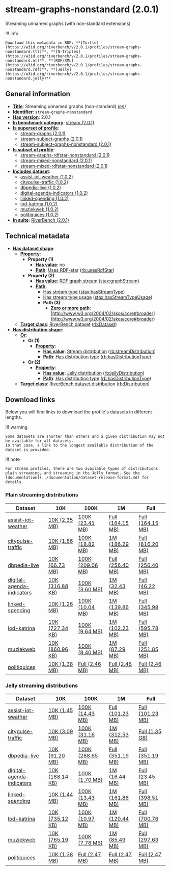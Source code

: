 # stream-graphs-nonstandard (2.0.1)

Streaming unnamed graphs (with non-standard extensions)

!!! info

    Download this metadata in RDF: **[Turtle](https://w3id.org/riverbench/v/2.0.1/profiles/stream-graphs-nonstandard.ttl)**, **[N-Triples](https://w3id.org/riverbench/v/2.0.1/profiles/stream-graphs-nonstandard.nt)**, **[RDF/XML](https://w3id.org/riverbench/v/2.0.1/profiles/stream-graphs-nonstandard.rdf)**, **[Jelly](https://w3id.org/riverbench/v/2.0.1/profiles/stream-graphs-nonstandard.jelly)**



## General information

- **<abbr title="A name given to the resource.">Title</abbr>**: Streaming unnamed graphs (non-standard) _(<abbr title="English">en</abbr>)_
- **<abbr title="An unambiguous reference to the resource within a given context.">Identifier</abbr>**: `stream-graphs-nonstandard`
- **<abbr title="Version tag of an artifact">Has version</abbr>**: 2.0.1
- **<abbr title="Indicates that the subject (either a task or a profile) is in benchmark category. This property is functional (each task/profile must be in exactly one benchmark category).">In benchmark category</abbr>**: [stream (2.0.1)](https://w3id.org/riverbench/v/2.0.1/categories/stream)
- **<abbr title="Indicates that this profile contains all datasets of the other profile">Is superset of profile</abbr>**: 
    - [stream-graphs (2.0.1)](https://w3id.org/riverbench/v/2.0.1/profiles/stream-graphs)
    - [stream-subject-graphs (2.0.1)](https://w3id.org/riverbench/v/2.0.1/profiles/stream-subject-graphs)
    - [stream-subject-graphs-nonstandard (2.0.1)](https://w3id.org/riverbench/v/2.0.1/profiles/stream-subject-graphs-nonstandard)
- **<abbr title="Indicates that this profile's datasets are all in the other profile">Is subset of profile</abbr>**: 
    - [stream-graphs-rdfstar-nonstandard (2.0.1)](https://w3id.org/riverbench/v/2.0.1/profiles/stream-graphs-rdfstar-nonstandard)
    - [stream-mixed-nonstandard (2.0.1)](https://w3id.org/riverbench/v/2.0.1/profiles/stream-mixed-nonstandard)
    - [stream-mixed-rdfstar-nonstandard (2.0.1)](https://w3id.org/riverbench/v/2.0.1/profiles/stream-mixed-rdfstar-nonstandard)
- **<abbr title="Indicates which datasets are included in the profile">Includes dataset</abbr>**: 
    - [assist-iot-weather (1.0.2)](https://w3id.org/riverbench/datasets/assist-iot-weather/1.0.2)
    - [citypulse-traffic (1.0.2)](https://w3id.org/riverbench/datasets/citypulse-traffic/1.0.2)
    - [dbpedia-live (1.0.2)](https://w3id.org/riverbench/datasets/dbpedia-live/1.0.2)
    - [digital-agenda-indicators (1.0.2)](https://w3id.org/riverbench/datasets/digital-agenda-indicators/1.0.2)
    - [linked-spending (1.0.2)](https://w3id.org/riverbench/datasets/linked-spending/1.0.2)
    - [lod-katrina (1.0.2)](https://w3id.org/riverbench/datasets/lod-katrina/1.0.2)
    - [muziekweb (1.0.2)](https://w3id.org/riverbench/datasets/muziekweb/1.0.2)
    - [politiquices (1.0.2)](https://w3id.org/riverbench/datasets/politiquices/1.0.2)
- **<abbr title="Indicates the benchmark suite to which a dataset or profile belongs">In suite</abbr>**: [RiverBench (2.0.1)](https://w3id.org/riverbench/v/2.0.1)

## Technical metadata

- **<abbr title="Specifies the SHACL shape of distributions that are allowed in a given benchmark profile.">Has dataset shape</abbr>**: 
    - **<abbr title="Links a shape to its property shapes.">Property</abbr>**:     
        - **Property (1)**    
            - **<abbr title="Specifies a value that must be among the value nodes.">Has value</abbr>**: no
            - **<abbr title="Specifies the property path of a property shape.">Path</abbr>**: <abbr title="Whether the dataset uses RDF-star features.">Uses RDF-star</abbr> ([rb:usesRdfStar](https://w3id.org/riverbench/schema/metadata#usesRdfStar))
        - **Property (2)**    
            - **<abbr title="Specifies a value that must be among the value nodes.">Has value</abbr>**: <abbr title="An RDF graph stream is a grouped RDF stream whose elements are unnamed (default) RDF graphs.">RDF graph stream</abbr> ([stax:graphStream](https://w3id.org/stax/ontology#graphStream))
            - **<abbr title="Specifies the property path of a property shape.">Path</abbr>**:     
                - <abbr title="For an RDF stream type usage, this property indicates which stream type is used.">Has stream type</abbr> ([stax:hasStreamType](https://w3id.org/stax/ontology#hasStreamType))
                - <abbr title="Inverse of stax:isUsageOf – indicates that the subject is related to a usage of an RDF stream type.  The subject for this property can be for example a published stream on the Web (e.g., vocals:RDFStream) or a scientific publication that discusses a usage of an RDF stream type.">Has stream type usage</abbr> ([stax:hasStreamTypeUsage](https://w3id.org/stax/ontology#hasStreamTypeUsage))
                - **Path (3)**    
                    - **<abbr title="The (single) value of this property represents a path that is matched zero or more times.">Zero or more path</abbr>**: [http://www.w3.org/2004/02/skos/core#broader](http://www.w3.org/2004/02/skos/core#broader)
    - **<abbr title="Links a shape to a class, indicating that all instances of the class must conform to the shape.">Target class</abbr>**: <abbr title="A dataset in the RiverBench benchmark suite">RiverBench dataset</abbr> ([rb:Dataset](https://w3id.org/riverbench/schema/metadata#Dataset))
- **<abbr title="Specifies the SHACL shape of distributions that are allowed in a given benchmark profile.">Has distribution shape</abbr>**: 
    - **<abbr title="Specifies a list of shapes so that the value nodes must conform to at least one of the shapes.">Or</abbr>**:     
        - **Or (1)**    
            - **<abbr title="Links a shape to its property shapes.">Property</abbr>**:     
                - **<abbr title="Specifies a value that must be among the value nodes.">Has value</abbr>**: <abbr title="The dataset is distributed as a stream of RDF datasets or RDF graphs (grouped RDF stream in RDF-STaX).">Stream distribution</abbr> ([rb:streamDistribution](https://w3id.org/riverbench/schema/metadata#streamDistribution))
                - **<abbr title="Specifies the property path of a property shape.">Path</abbr>**: <abbr title="Indicates the type of RiverBench dataset distribution">Has distribution type</abbr> ([rb:hasDistributionType](https://w3id.org/riverbench/schema/metadata#hasDistributionType))
        - **Or (2)**    
            - **<abbr title="Links a shape to its property shapes.">Property</abbr>**:     
                - **<abbr title="Specifies a value that must be among the value nodes.">Has value</abbr>**: <abbr title="A streaming distribution in the Jelly binary format.">Jelly distribution</abbr> ([rb:jellyDistribution](https://w3id.org/riverbench/schema/metadata#jellyDistribution))
                - **<abbr title="Specifies the property path of a property shape.">Path</abbr>**: <abbr title="Indicates the type of RiverBench dataset distribution">Has distribution type</abbr> ([rb:hasDistributionType](https://w3id.org/riverbench/schema/metadata#hasDistributionType))
    - **<abbr title="Links a shape to a class, indicating that all instances of the class must conform to the shape.">Target class</abbr>**: <abbr title="A distribution of a dataset in the RiverBench benchmark suite.">RiverBench dataset distribution</abbr> ([rb:Distribution](https://w3id.org/riverbench/schema/metadata#Distribution))


## Download links

Below you will find links to download the profile's datasets in different lengths.

!!! warning

    Some datasets are shorter than others and a given distribution may not be available for all datasets.
    In that case, a link to the longest available distribution of the dataset is provided.

!!! note

    For stream profiles, there are two available types of distributions: plain streaming, and streaming in the Jelly format. See the [documentation](../documentation/dataset-release-format.md) for details.

### Plain streaming distributions

Dataset | 10K | 100K | 1M | Full
--- | --- | --- | --- | ---
[assist-iot-weather](https://w3id.org/riverbench/datasets/assist-iot-weather/1.0.2) | [10K (2.35 MB)](https://w3id.org/riverbench/datasets/assist-iot-weather/1.0.2/files/stream_10K.tar.gz) | [100K (23.41 MB)](https://w3id.org/riverbench/datasets/assist-iot-weather/1.0.2/files/stream_100K.tar.gz) | [Full (164.15 MB)](https://w3id.org/riverbench/datasets/assist-iot-weather/1.0.2/files/stream_full.tar.gz) | [Full (164.15 MB)](https://w3id.org/riverbench/datasets/assist-iot-weather/1.0.2/files/stream_full.tar.gz)
[citypulse-traffic](https://w3id.org/riverbench/datasets/citypulse-traffic/1.0.2) | [10K (1.86 MB)](https://w3id.org/riverbench/datasets/citypulse-traffic/1.0.2/files/stream_10K.tar.gz) | [100K (18.82 MB)](https://w3id.org/riverbench/datasets/citypulse-traffic/1.0.2/files/stream_100K.tar.gz) | [1M (186.29 MB)](https://w3id.org/riverbench/datasets/citypulse-traffic/1.0.2/files/stream_1M.tar.gz) | [Full (816.20 MB)](https://w3id.org/riverbench/datasets/citypulse-traffic/1.0.2/files/stream_full.tar.gz)
[dbpedia-live](https://w3id.org/riverbench/datasets/dbpedia-live/1.0.2) | [10K (66.73 MB)](https://w3id.org/riverbench/datasets/dbpedia-live/1.0.2/files/stream_10K.tar.gz) | [100K (209.06 MB)](https://w3id.org/riverbench/datasets/dbpedia-live/1.0.2/files/stream_100K.tar.gz) | [Full (256.40 MB)](https://w3id.org/riverbench/datasets/dbpedia-live/1.0.2/files/stream_full.tar.gz) | [Full (256.40 MB)](https://w3id.org/riverbench/datasets/dbpedia-live/1.0.2/files/stream_full.tar.gz)
[digital-agenda-indicators](https://w3id.org/riverbench/datasets/digital-agenda-indicators/1.0.2) | [10K (316.88 KB)](https://w3id.org/riverbench/datasets/digital-agenda-indicators/1.0.2/files/stream_10K.tar.gz) | [100K (3.60 MB)](https://w3id.org/riverbench/datasets/digital-agenda-indicators/1.0.2/files/stream_100K.tar.gz) | [1M (32.43 MB)](https://w3id.org/riverbench/datasets/digital-agenda-indicators/1.0.2/files/stream_1M.tar.gz) | [Full (46.22 MB)](https://w3id.org/riverbench/datasets/digital-agenda-indicators/1.0.2/files/stream_full.tar.gz)
[linked-spending](https://w3id.org/riverbench/datasets/linked-spending/1.0.2) | [10K (1.26 MB)](https://w3id.org/riverbench/datasets/linked-spending/1.0.2/files/stream_10K.tar.gz) | [100K (10.04 MB)](https://w3id.org/riverbench/datasets/linked-spending/1.0.2/files/stream_100K.tar.gz) | [1M (139.86 MB)](https://w3id.org/riverbench/datasets/linked-spending/1.0.2/files/stream_1M.tar.gz) | [Full (345.98 MB)](https://w3id.org/riverbench/datasets/linked-spending/1.0.2/files/stream_full.tar.gz)
[lod-katrina](https://w3id.org/riverbench/datasets/lod-katrina/1.0.2) | [10K (727.34 KB)](https://w3id.org/riverbench/datasets/lod-katrina/1.0.2/files/stream_10K.tar.gz) | [100K (9.64 MB)](https://w3id.org/riverbench/datasets/lod-katrina/1.0.2/files/stream_100K.tar.gz) | [1M (102.23 MB)](https://w3id.org/riverbench/datasets/lod-katrina/1.0.2/files/stream_1M.tar.gz) | [Full (595.78 MB)](https://w3id.org/riverbench/datasets/lod-katrina/1.0.2/files/stream_full.tar.gz)
[muziekweb](https://w3id.org/riverbench/datasets/muziekweb/1.0.2) | [10K (860.96 KB)](https://w3id.org/riverbench/datasets/muziekweb/1.0.2/files/stream_10K.tar.gz) | [100K (8.40 MB)](https://w3id.org/riverbench/datasets/muziekweb/1.0.2/files/stream_100K.tar.gz) | [1M (87.29 MB)](https://w3id.org/riverbench/datasets/muziekweb/1.0.2/files/stream_1M.tar.gz) | [Full (251.85 MB)](https://w3id.org/riverbench/datasets/muziekweb/1.0.2/files/stream_full.tar.gz)
[politiquices](https://w3id.org/riverbench/datasets/politiquices/1.0.2) | [10K (1.38 MB)](https://w3id.org/riverbench/datasets/politiquices/1.0.2/files/stream_10K.tar.gz) | [Full (2.46 MB)](https://w3id.org/riverbench/datasets/politiquices/1.0.2/files/stream_full.tar.gz) | [Full (2.46 MB)](https://w3id.org/riverbench/datasets/politiquices/1.0.2/files/stream_full.tar.gz) | [Full (2.46 MB)](https://w3id.org/riverbench/datasets/politiquices/1.0.2/files/stream_full.tar.gz)

### Jelly streaming distributions

Dataset | 10K | 100K | 1M | Full
--- | --- | --- | --- | ---
[assist-iot-weather](https://w3id.org/riverbench/datasets/assist-iot-weather/1.0.2) | [10K (1.45 MB)](https://w3id.org/riverbench/datasets/assist-iot-weather/1.0.2/files/jelly_10K.jelly.gz) | [100K (14.43 MB)](https://w3id.org/riverbench/datasets/assist-iot-weather/1.0.2/files/jelly_100K.jelly.gz) | [Full (101.23 MB)](https://w3id.org/riverbench/datasets/assist-iot-weather/1.0.2/files/jelly_full.jelly.gz) | [Full (101.23 MB)](https://w3id.org/riverbench/datasets/assist-iot-weather/1.0.2/files/jelly_full.jelly.gz)
[citypulse-traffic](https://w3id.org/riverbench/datasets/citypulse-traffic/1.0.2) | [10K (3.09 MB)](https://w3id.org/riverbench/datasets/citypulse-traffic/1.0.2/files/jelly_10K.jelly.gz) | [100K (31.16 MB)](https://w3id.org/riverbench/datasets/citypulse-traffic/1.0.2/files/jelly_100K.jelly.gz) | [1M (312.53 MB)](https://w3id.org/riverbench/datasets/citypulse-traffic/1.0.2/files/jelly_1M.jelly.gz) | [Full (1.35 GB)](https://w3id.org/riverbench/datasets/citypulse-traffic/1.0.2/files/jelly_full.jelly.gz)
[dbpedia-live](https://w3id.org/riverbench/datasets/dbpedia-live/1.0.2) | [10K (91.20 MB)](https://w3id.org/riverbench/datasets/dbpedia-live/1.0.2/files/jelly_10K.jelly.gz) | [100K (288.65 MB)](https://w3id.org/riverbench/datasets/dbpedia-live/1.0.2/files/jelly_100K.jelly.gz) | [Full (351.19 MB)](https://w3id.org/riverbench/datasets/dbpedia-live/1.0.2/files/jelly_full.jelly.gz) | [Full (351.19 MB)](https://w3id.org/riverbench/datasets/dbpedia-live/1.0.2/files/jelly_full.jelly.gz)
[digital-agenda-indicators](https://w3id.org/riverbench/datasets/digital-agenda-indicators/1.0.2) | [10K (188.14 KB)](https://w3id.org/riverbench/datasets/digital-agenda-indicators/1.0.2/files/jelly_10K.jelly.gz) | [100K (1.70 MB)](https://w3id.org/riverbench/datasets/digital-agenda-indicators/1.0.2/files/jelly_100K.jelly.gz) | [1M (16.44 MB)](https://w3id.org/riverbench/datasets/digital-agenda-indicators/1.0.2/files/jelly_1M.jelly.gz) | [Full (23.45 MB)](https://w3id.org/riverbench/datasets/digital-agenda-indicators/1.0.2/files/jelly_full.jelly.gz)
[linked-spending](https://w3id.org/riverbench/datasets/linked-spending/1.0.2) | [10K (1.44 MB)](https://w3id.org/riverbench/datasets/linked-spending/1.0.2/files/jelly_10K.jelly.gz) | [100K (13.43 MB)](https://w3id.org/riverbench/datasets/linked-spending/1.0.2/files/jelly_100K.jelly.gz) | [1M (161.86 MB)](https://w3id.org/riverbench/datasets/linked-spending/1.0.2/files/jelly_1M.jelly.gz) | [Full (398.51 MB)](https://w3id.org/riverbench/datasets/linked-spending/1.0.2/files/jelly_full.jelly.gz)
[lod-katrina](https://w3id.org/riverbench/datasets/lod-katrina/1.0.2) | [10K (735.12 KB)](https://w3id.org/riverbench/datasets/lod-katrina/1.0.2/files/jelly_10K.jelly.gz) | [100K (10.97 MB)](https://w3id.org/riverbench/datasets/lod-katrina/1.0.2/files/jelly_100K.jelly.gz) | [1M (120.44 MB)](https://w3id.org/riverbench/datasets/lod-katrina/1.0.2/files/jelly_1M.jelly.gz) | [Full (700.76 MB)](https://w3id.org/riverbench/datasets/lod-katrina/1.0.2/files/jelly_full.jelly.gz)
[muziekweb](https://w3id.org/riverbench/datasets/muziekweb/1.0.2) | [10K (765.19 KB)](https://w3id.org/riverbench/datasets/muziekweb/1.0.2/files/jelly_10K.jelly.gz) | [100K (7.78 MB)](https://w3id.org/riverbench/datasets/muziekweb/1.0.2/files/jelly_100K.jelly.gz) | [1M (85.49 MB)](https://w3id.org/riverbench/datasets/muziekweb/1.0.2/files/jelly_1M.jelly.gz) | [Full (297.63 MB)](https://w3id.org/riverbench/datasets/muziekweb/1.0.2/files/jelly_full.jelly.gz)
[politiquices](https://w3id.org/riverbench/datasets/politiquices/1.0.2) | [10K (1.38 MB)](https://w3id.org/riverbench/datasets/politiquices/1.0.2/files/jelly_10K.jelly.gz) | [Full (2.47 MB)](https://w3id.org/riverbench/datasets/politiquices/1.0.2/files/jelly_full.jelly.gz) | [Full (2.47 MB)](https://w3id.org/riverbench/datasets/politiquices/1.0.2/files/jelly_full.jelly.gz) | [Full (2.47 MB)](https://w3id.org/riverbench/datasets/politiquices/1.0.2/files/jelly_full.jelly.gz)